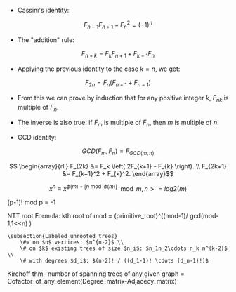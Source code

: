 
* Cassini's identity:
  
$$F_{n-1} F_{n+1} - F_n^2 = (-1)^n$$

* The "addition" rule:
  
$$F_{n+k} = F_k F_{n+1} + F_{k-1} F_n$$

* Applying the previous identity to the case $k = n$, we get:
  
$$F_{2n} = F_n (F_{n+1} + F_{n-1})$$

* From this we can prove by induction that for any positive integer $k$,  $F_{nk}$ is multiple of $F_n$.

* The inverse is also true: if $F_m$ is multiple of $F_n$, then $m$ is multiple of $n$.

* GCD identity:
  
$$GCD(F_m, F_n) = F_{GCD(m, n)}$$

$$ \begin{array}{rll}
                        F_{2k} &= F_k \left( 2F_{k+1} - F_{k} \right). \\
                        F_{2k+1} &= F_{k+1}^2 + F_{k}^2.
\end{array}$$

$$x^{n}\equiv x^{\phi(m)+[n \bmod \phi(m)]} \mod m  , n>=log2(m)$$


(p-1)! mod p = -1


NTT root Formula:
kth root of mod = (primitive_root)^((mod-1)/ gcd(mod-1,1<<n) )

	\subsection{Labeled unrooted trees}
		\#= on $n$ vertices: $n^{n-2}$ \\
		\# on $k$ existing trees of size $n_i$: $n_1n_2\cdots n_k n^{k-2}$ \\
		\# with degrees $d_i$: $(n-2)! / ((d_1-1)! \cdots (d_n-1)!)$

Kirchoff thm- number of spanning trees of any given graph = Cofactor_of_any_element(Degree_matrix-Adjacecy_matrix)
